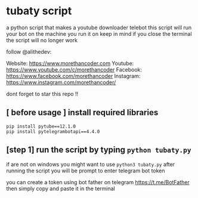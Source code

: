 # tubaty script

a python script that makes a youtube downloader telebot
this script will run your bot on the machine you run it on
keep in mind if you close the terminal the script will no longer work

follow @alithedev:

Website: https://www.morethancoder.com
Youtube: https://www.youtube.com/c/morethancoder
Facebook: https://www.facebook.com/morethancoder
Instagram: https://www.instagram.com/morethancoder/

dont forget to star this repo !!

## [ before usage ] install required libraries

```
pip install pytube==12.1.0
pip install pytelegrambotapi==4.4.0
```

## [step 1] run the script by typing `python tubaty.py`

if are not on windows you might want to use `python3 tubaty.py`
after running the script you will be prompt to enter telegram bot token

you can create a token using bot father on telegram https://t.me/BotFather
then simply copy and paste it in the terminal
